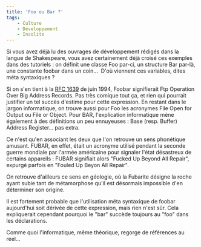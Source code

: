 ```yaml
---
title: 'Foo ou Bar ?'
tags:
    - Culture
    - Développement
    - Insolite
---
```


Si vous avez déjà lu des ouvrages de développement rédigés dans la langue de
Shakespeare, vous avez certainement déjà croisé ces exemples dans des
tutoriels&nbsp;: on définit une classe Foo par-ci, un structure Bar par-là, une
constante foobar dans un coin…  D'où viennent ces variables, dites méta
syntaxiques&nbsp;?

<!-- more -->

Si on s'en tient à la [RFC 1639](http://www.faqs.org/rfcs/rfc1639.html) de juin
1994, Foobar signifierait Ftp Operation Over Big Address Records. Pas très
comique tout ça, et rien qui pourrait justifier un tel succès d'estime pour
cette expression. En restant dans le jargon informatique, on trouve aussi pour
Foo les acronymes File Open for Output ou File or Object. Pour BAR,
l'explication informatique mène également à des définitions un peu
ennuyeuses&nbsp;: Base (resp. Buffer) Address Register… pas extra.

Ce n'est qu'en associant les deux que l'on retrouve un sens phonétique amusant.
FUBAR, en effet, était un acronyme utilisé pendant la seconde guerre mondiale
par l'armée américaine pour signaler l'état désastreux de certains
appareils&nbsp;: FUBAR signifiait alors "Fucked Up Beyond All Repair", expurgé
parfois en "Fouled Up Beyon All Repair".

On retrouve d'ailleurs ce sens en géologie, où la Fubarite désigne la roche
ayant subie tant de métamorphose qu'il est désormais impossible d'en déterminer
son origine.

Il est fortement probable que l'utilisation méta syntaxique de foobar
aujourd'hui soit dérivée de cette expression, mais rien n'est sûr. Cela
expliquerait cependant pourquoi le "bar" succède toujours au "foo" dans les
déclarations.

Comme quoi l'informatique, même théorique, regorge de références au réel…
